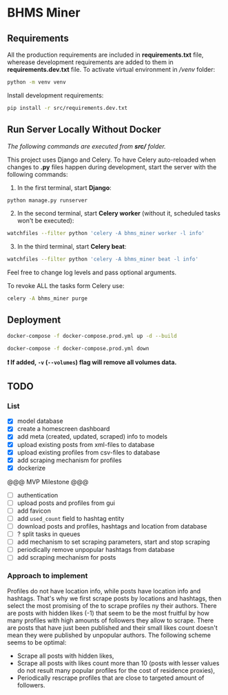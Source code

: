 # BHMS Miner

## Requirements

All the production requirements are included in **requirements.txt** file, wherease development requirements are added to them in **requirements.dev.txt** file.  To activate virtual environment in */venv* folder:
```bash
python -m venv venv
```
Install development requirements:
```bash
pip install -r src/requirements.dev.txt
```


## Run Server Locally Without Docker

*The following commands are executed from **src/** folder.*

This project uses Django and Celery.  To have Celery auto-reloaded when changes to **.py** files happen during development, start the server with the following commands:

1. In the first terminal, start **Django**:
```bash
python manage.py runserver
```
2. In the second terminal, start **Celery worker** (without it, scheduled tasks won't be executed):
```bash
watchfiles --filter python 'celery -A bhms_miner worker -l info'
```
3. In the third terminal, start **Celery beat**:
```bash
watchfiles --filter python 'celery -A bhms_miner beat -l info'
```
Feel free to change log levels and pass optional arguments.


To revoke ALL the tasks form Celery use:
```bash
celery -A bhms_miner purge
```


## Deployment

```bash
docker-compose -f docker-compose.prod.yml up -d --build
```
```bash
docker-compose -f docker-compose.prod.yml down
```
**❗️ If added, `-v` (`--volumes`) flag will remove all volumes data.**


## TODO

### List

- [x] model database
- [x] create a homescreen dashboard
- [x] add meta (created, updated, scraped) info to models
- [x] upload existing posts from xml-files to database
- [x] upload existing profiles from csv-files to database
- [x] add scraping mechanism for profiles
- [x] dockerize

@@@ MVP Milestone @@@

- [ ] authentication
- [ ] upload posts and profiles from gui
- [ ] add favicon
- [ ] add `used_count` field to hashtag entity
- [ ] download posts and profiles, hashtags and location from database
- [ ] ? split tasks in queues
- [ ] add mechanism to set scraping parameters, start and stop scraping
- [ ] periodically remove unpopular hashtags from database
- [ ] add scraping mechanism for posts

### Approach to implement

Profiles do not have location info, while posts have location info and hashtags.  That's why we first scrape posts by locations and hashtags, then select the most promising of the to scrape profiles ny their authors.  There are posts with hidden likes (-1) that seem to be the most fruitful by how many profiles with high amounts of followers they allow to scrape.  There are posts that have just been published and their small likes count doesn't mean they were published by unpopular authors.  The following scheme seems to be optimal:

- Scrape all posts with hidden likes,
- Scrape all posts with likes count more than 10 (posts with lesser values do not result many popular profiles for the cost of residence proxies),
- Periodically rescrape profiles that are close to targeted amount of followers.
